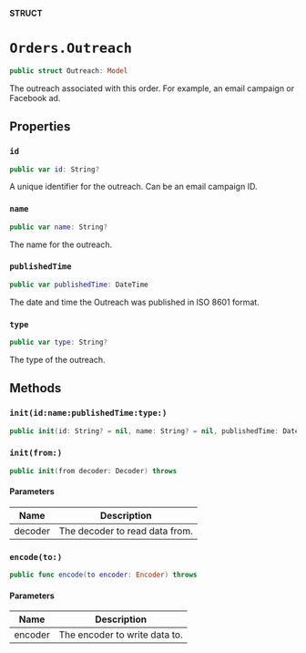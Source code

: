 **STRUCT**

# `Orders.Outreach`

```swift
public struct Outreach: Model
```

The outreach associated with this order. For example, an email campaign or Facebook ad.

## Properties
### `id`

```swift
public var id: String?
```

A unique identifier for the outreach. Can be an email campaign ID.

### `name`

```swift
public var name: String?
```

The name for the outreach.

### `publishedTime`

```swift
public var publishedTime: DateTime
```

The date and time the Outreach was published in ISO 8601 format.

### `type`

```swift
public var type: String?
```

The type of the outreach.

## Methods
### `init(id:name:publishedTime:type:)`

```swift
public init(id: String? = nil, name: String? = nil, publishedTime: Date? = nil, type: String? = nil)
```

### `init(from:)`

```swift
public init(from decoder: Decoder) throws
```

#### Parameters

| Name | Description |
| ---- | ----------- |
| decoder | The decoder to read data from. |

### `encode(to:)`

```swift
public func encode(to encoder: Encoder) throws
```

#### Parameters

| Name | Description |
| ---- | ----------- |
| encoder | The encoder to write data to. |